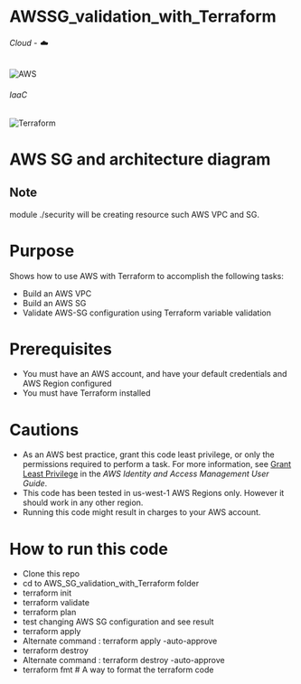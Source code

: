 # AWSSG_validation_with_Terraform

###### Cloud - :cloud:
![AWS](https://img.shields.io/badge/-AWS-000000?style=flat&logo=Amazon%20AWS&logoColor=FF9900)

###### IaaC
![Terraform](https://img.shields.io/badge/-Terraform-000000?style=flat&logo=Terraform)

# AWS SG and architecture diagram 


## Note

module ./security will be creating resource such AWS VPC and SG.


# Purpose

Shows how to use AWS with Terraform to accomplish the following tasks:

* Build an AWS VPC 
* Build an AWS SG
* Validate AWS-SG configuration using Terraform variable validation


# Prerequisites

* You must have an AWS account, and have your default credentials and AWS Region
  configured
* You must have Terraform installed


# Cautions

* As an AWS best practice, grant this code least privilege, or only the 
  permissions required to perform a task. For more information, see 
  [Grant Least Privilege](https://docs.aws.amazon.com/IAM/latest/UserGuide/best-practices.html#grant-least-privilege) 
  in the *AWS Identity and Access Management 
  User Guide*.
* This code has been tested in us-west-1 AWS Regions only. However it should work in any other region. 
* Running this code might result in charges to your AWS account.

# How to run this code

* Clone this repo
* cd to AWS_SG_validation_with_Terraform folder
* terraform init
* terraform validate
* terraform plan
* test changing AWS SG configuration and see result
* terraform apply
* Alternate command : terraform apply -auto-approve
* terraform destroy
* Alternate command : terraform destroy -auto-approve
* terraform fmt # A way to format the terraform code

